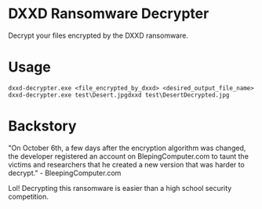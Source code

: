 DXXD Ransomware Decrypter
=========================

Decrypt your files encrypted by the DXXD ransomware.


Usage
=====
```
dxxd-decrypter.exe <file_encrypted_by_dxxd> <desired_output_file_name> 
dxxd-decrypter.exe test\Desert.jpgdxxd test\DesertDecrypted.jpg
```

Backstory
=========
"On October 6th, a few days after the encryption algorithm was changed, the developer registered an account on BlepingComputer.com to taunt the victims and researchers that he created a new version that was harder to decrypt." - BleepingComputer.com

Lol! Decrypting this ransomware is easier than a high school security competition.


